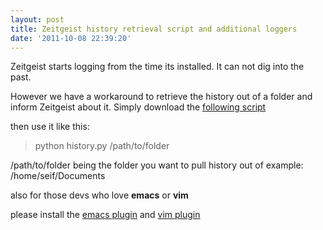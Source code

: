 ```yaml
---
layout: post
title: Zeitgeist history retrieval script and additional loggers
date: '2011-10-08 22:39:20'
---
```


Zeitgeist starts logging from the time its installed. It can not dig into the past.

However we have a workaround to retrieve the history out of a folder and inform Zeitgeist about it. Simply download the <a href="http://dl.dropbox.com/u/7162902/history.py">following script</a>

then use it like this:
<blockquote>python history.py /path/to/folder</blockquote>
/path/to/folder being the folder you want to pull history out of example: /home/seif/Documents

also for those devs who love <strong>emacs</strong> or <strong>vim</strong>

please install the <a href="http://dl.dropbox.com/u/7162902/emacs.zip">emacs plugin</a> and <a href="http://dl.dropbox.com/u/7162902/vim.zip">vim plugin</a>
